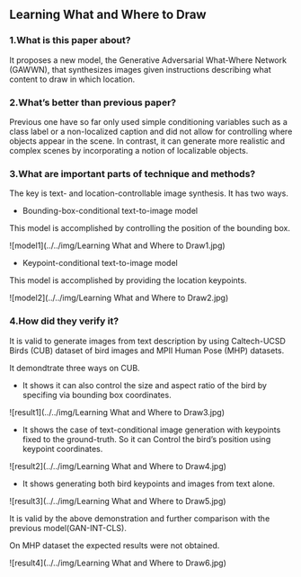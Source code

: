 ## Learning What and Where to Draw

### 1.What is this paper about?

It proposes a new model, the Generative Adversarial What-Where Network (GAWWN), that synthesizes images given instructions describing what content to draw in which location.

### 2.What’s better than previous paper?

Previous one have so far only used simple conditioning variables such as a class label or a non-localized caption and did not allow for controlling where objects appear in the scene. In contrast, it can generate more realistic and complex scenes by incorporating a notion of localizable objects. 

### 3.What are important parts of technique and methods?

The key is text- and location-controllable image synthesis.
It has two ways.

- Bounding-box-conditional text-to-image model

This model is accomplished by controlling the position of the bounding box.

![model1](../../img/Learning What and Where to Draw1.jpg) 

- Keypoint-conditional text-to-image model

This model is accomplished by providing the location keypoints.

![model2](../../img/Learning What and Where to Draw2.jpg) 

### 4.How did they verify it?

It is valid to generate images from text description by using Caltech-UCSD Birds (CUB) dataset of bird images and MPII Human Pose (MHP) datasets.

It demondtrate three ways on CUB.
- It shows it can also control the size and aspect ratio of the bird by specifing via bounding box coordinates.

![result1](../../img/Learning What and Where to Draw3.jpg) 

- It shows the case of text-conditional image generation with keypoints fixed to the ground-truth. So it can Control the bird’s position using keypoint coordinates.

![result2](../../img/Learning What and Where to Draw4.jpg) 

- It shows generating both bird keypoints and images from text alone.

![result3](../../img/Learning What and Where to Draw5.jpg) 

It is valid by the above demonstration and further comparison with the previous model(GAN-INT-CLS).

On MHP dataset the expected results were not obtained.

![result4](../../img/Learning What and Where to Draw6.jpg) 